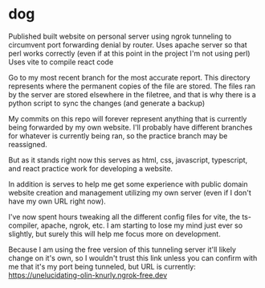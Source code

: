 # dog
Published built website on personal server using ngrok tunneling to circumvent port forwarding denial by router.
Uses apache server so that perl works correctly (even if at this point in the project I'm not using perl)
Uses vite to compile react code

Go to my most recent branch for the most accurate report.
This directory represents where the permanent copies of the file are stored. The files ran by the server are 
stored elsewhere in the filetree, and that is why there is a python script to sync the changes (and generate a backup)

My commits on this repo will forever represent anything that is currently being forwarded by my own website.
I'll probably have different branches for whatever is currently being ran, so the practice branch may be reassigned.

But as it stands right now this serves as html, css, javascript, typescript, and react practice work for developing a website.

In addition is serves to help me get some experience with public domain website creation and management utilizing
my own server (even if I don't have my own URL right now). 

I've now spent hours tweaking all the different config files for vite, the ts-compiler, apache, ngrok, etc. 
I am starting to lose my mind just ever so slightly, but surely this will help me focus more on development.

Because I am using the free version of this tunneling server it'll likely change on it's own, so I wouldn't
trust this link unless you can confirm with me that it's my port being tunneled, but URL is currently: 
https://unelucidating-olin-knurly.ngrok-free.dev
